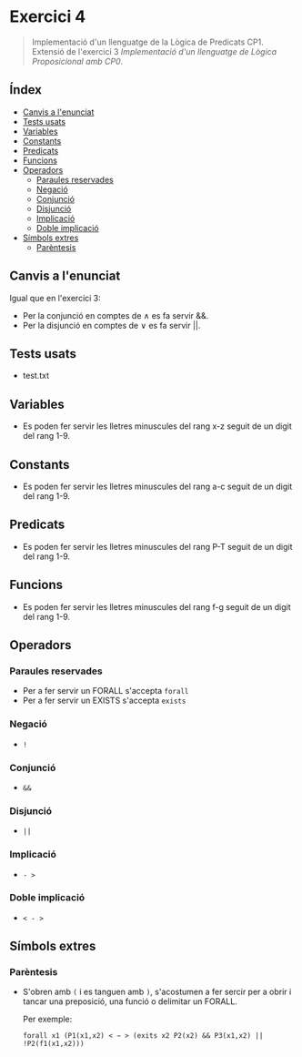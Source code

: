 # Exercici 4
> Implementació d'un llenguatge de la Lògica de Predicats CP1.
> Extensió de l'exercici 3 *Implementació d'un llenguatge de Lògica Proposicional amb CP0*.

## Índex
* [Canvis a l'enunciat](#canvis-a-lenunciat)
* [Tests usats](#tests-usats)
* [Variables](#variables)
* [Constants](#constants)
* [Predicats](#predicats)
* [Funcions](#funcions)
* [Operadors](#operadors)
  * [Paraules reservades](#paraules-reservades)
  * [Negació](#negació)
  * [Conjunció](#conjunció)
  * [Disjunció](#disjunció)
  * [Implicació](#implicació)
  * [Doble implicació](#doble-implicació)
* [Símbols extres](#símbols-extres)
  * [Parèntesis](#parèntesis)

## Canvis a l'enunciat
Igual que en l'exercici 3:
- Per la conjunció en comptes de ∧ es fa servir &&.
- Per la disjunció en comptes de ∨ es fa servir ||.

## Tests usats
- test.txt

## Variables
- Es poden fer servir les lletres minuscules del rang x-z seguit de un digit del rang 1-9.

## Constants
- Es poden fer servir les lletres minuscules del rang a-c seguit de un digit del rang 1-9.

## Predicats
- Es poden fer servir les lletres minuscules del rang P-T seguit de un digit del rang 1-9.

## Funcions
- Es poden fer servir les lletres minuscules del rang f-g seguit de un digit del rang 1-9.

## Operadors
### Paraules reservades
- Per a fer servir un FORALL s'accepta `forall`
- Per a fer servir un EXISTS s'accepta `exists`

### Negació
- `!`

### Conjunció
- `&&`

### Disjunció
- `||`

### Implicació
- `- >`

### Doble implicació
- `< - >`

## Símbols extres
### Parèntesis
- S'obren amb `(` i es tanguen amb `)`, s'acostumen a fer sercir per a obrir i tancar una preposició, una funció o delimitar un FORALL.

  Per exemple:
  
  `forall x1 (P1(x1,x2) < − > (exits x2 P2(x2) && P3(x1,x2) || !P2(f1(x1,x2)))`

